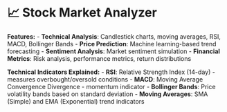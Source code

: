 # 📈 Stock Market Analyzer
**Features:**
        - **Technical Analysis**: Candlestick charts, moving averages, RSI, MACD, Bollinger Bands
        - **Price Prediction**: Machine learning-based trend forecasting
        - **Sentiment Analysis**: Market sentiment simulation
        - **Financial Metrics**: Risk analysis, performance metrics, return distributions
        
**Technical Indicators Explained:**
        - **RSI**: Relative Strength Index (14-day) - measures overbought/oversold conditions
        - **MACD**: Moving Average Convergence Divergence - momentum indicator
        - **Bollinger Bands**: Price volatility bands based on standard deviation
        - **Moving Averages**: SMA (Simple) and EMA (Exponential) trend indicators
